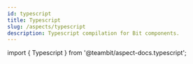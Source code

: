 ```yaml
---
id: typescript
title: Typescript
slug: /aspects/typescript
description: Typescript compilation for Bit components.
---
```


import { Typescript } from '@teambit/aspect-docs.typescript';

<Typescript />